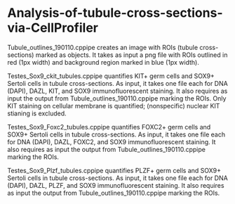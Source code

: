 # Analysis-of-tubule-cross-sections-via-CellProfiler

Tubule_outlines_190110.cppipe creates an image with ROIs (tubule cross-sections) marked as objects. It takes as input a png file with ROIs outlined in red (1px width) and background region marked in blue (1px width).

Testes_Sox9_ckit_tubules.cppipe quantifies KIT+ germ cells and SOX9+ Sertoli cells in tubule cross-sections. As input, it takes one file each for DNA (DAPI), DAZL, KIT, and SOX9 immunofluorescent staining. It also requires as input the output from Tubule_outlines_190110.cppipe marking the ROIs. Only KIT staining on cellular membrane is quantified; (nonspecific) nuclear KIT stianing is excluded. 

Testes_Sox9_Foxc2_tubules.cppipe quantifies FOXC2+ germ cells and SOX9+ Sertoli cells in tubule cross-sections. As input, it takes one file each for DNA (DAPI), DAZL, FOXC2, and SOX9 immunofluorescent staining. It also requires as input the output from Tubule_outlines_190110.cppipe marking the ROIs.

Testes_Sox9_Plzf_tubules.cppipe quantifies PLZF+ germ cells and SOX9+ Sertoli cells in tubule cross-sections. As input, it takes one file each for DNA (DAPI), DAZL, PLZF, and SOX9 immunofluorescent staining. It also requires as input the output from Tubule_outlines_190110.cppipe marking the ROIs.
